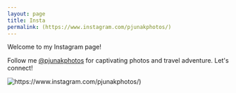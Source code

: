 ```yaml
---
layout: page
title: Insta
permalink: (https://www.instagram.com/pjunakphotos/)
---
```

Welcome to my Instagram page! 

Follow me [@pjunakphotos](https://www.instagram.com/pjunakphotos/) for captivating photos and travel adventure. Let's connect!

![https://www.instagram.com/pjunakphotos/)](https://freeiconshop.com/wp-content/uploads/edd/instagram-new-flat.png)
